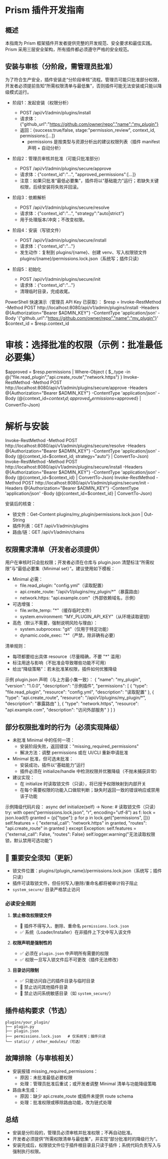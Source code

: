 # Prism 插件开发指南

## 概述

本指南为 Prism 框架插件开发者提供完整的开发规范、安全要求和最佳实践。Prism 采用三层安全架构，所有插件都必须遵守严格的安全规范。

## 安装与审核（分阶段，需管理员批准）

为了符合生产安全，插件安装走“分阶段审核”流程。管理员可能只批准部分权限，开发者必须提前告知“所需权限清单与最低集”，否则插件可能无法安装或只能以降级模式运行。

- 阶段1：发起安装（权限分析）
  - POST /api/v1/admin/plugins/install
  - 请求体：{"github_url":"https://github.com/owner/repo","name":"my_plugin"}
  - 返回：{success:true/false, stage:"permission_review", context_id, permissions:[...]}
    - permissions 是按类型与资源分析出的建议权限列表（插件 manifest 声明 + 自动分析）

- 阶段2：管理员审核并批准（可能只批准部分）
  - POST /api/v1/admin/plugins/secure/approve
  - 请求体：{"context_id":"...", "approved_permissions":[...]}
  - 注意：如果只批准“最低必要集”，插件将以“基础能力”运行；若缺失关键权限，后续安装将失败并回滚。

- 阶段3：依赖解析
  - POST /api/v1/admin/plugins/secure/resolve
  - 请求体：{"context_id":"...", "strategy":"auto|strict"}
  - 用于处理版本/冲突；不改变权限。

- 阶段4：安装（写锁文件）
  - POST /api/v1/admin/plugins/secure/install
  - 请求体：{"context_id":"..."}
  - 发生动作：复制到 plugins/{name}、创建 venv、写入权限锁文件 plugins/{name}/permissions.lock.json（系统写；插件只读）

- 阶段5：初始化
  - POST /api/v1/admin/plugins/secure/init
  - 请求体：{"context_id":"..."}
  - 清理临时目录，完成收尾。

PowerShell 快速演示（管理员 API Key 已获取）：
$resp = Invoke-RestMethod -Method POST http://localhost:8080/api/v1/admin/plugins/install -Headers @{Authorization="Bearer $ADMIN_KEY"} -ContentType 'application/json' -Body '{"github_url":"https://github.com/owner/repo","name":"my_plugin"}'
$context_id = $resp.context_id
# 审核：选择批准的权限（示例：批准最低必要集）
$approved = $resp.permissions | Where-Object { $_.type -in @("file.read_plugin","api.create_route","network.https") }
Invoke-RestMethod -Method POST http://localhost:8080/api/v1/admin/plugins/secure/approve -Headers @{Authorization="Bearer $ADMIN_KEY"} -ContentType 'application/json' -Body (@{context_id=$context_id; approved_permissions=$approved} | ConvertTo-Json)
# 解析与安装
Invoke-RestMethod -Method POST http://localhost:8080/api/v1/admin/plugins/secure/resolve -Headers @{Authorization="Bearer $ADMIN_KEY"} -ContentType 'application/json' -Body (@{context_id=$context_id; strategy="auto"} | ConvertTo-Json)
Invoke-RestMethod -Method POST http://localhost:8080/api/v1/admin/plugins/secure/install -Headers @{Authorization="Bearer $ADMIN_KEY"} -ContentType 'application/json' -Body (@{context_id=$context_id} | ConvertTo-Json)
Invoke-RestMethod -Method POST http://localhost:8080/api/v1/admin/plugins/secure/init -Headers @{Authorization="Bearer $ADMIN_KEY"} -ContentType 'application/json' -Body (@{context_id=$context_id} | ConvertTo-Json)

安装后的核查：
- 锁文件：Get-Content plugins/my_plugin/permissions.lock.json | Out-String
- 插件列表：GET /api/v1/admin/plugins
- 路由/链：GET /api/v1/admin/chains

## 权限需求清单（开发者必须提供）

用户在审核时只会批权限；开发者必须在仓库与 plugin.json 清楚标注“所需权限”与“最低必要集（Minimal set）”。建议使用如下模板：

- Minimal 必需：
  - file.read_plugin: "config.yml"（读取配置）
  - api.create_route: "/api/v1/plugins/my_plugin/*"（暴露路由）
  - network.https: "api.example.com"（外部依赖域名，示例）
- 可选增强：
  - file.write_temp: "*"（缓存临时文件）
  - system.environment: "MY_PLUGIN_API_KEY"（从环境读取密钥）
- 高危（默认不需要，强制说明风险与理由）：
  - system.subprocess: "git"（仅用于特定功能）
  - dynamic.code_exec: "*"（严禁，除非确有必要）

清单规则：
- 每项都要给出具体 resource（尽量精确，不要 "*" 滥用）
- 标注用途与影响（不批准会导致哪些功能不可用）
- 给出“降级策略”：若未批准某权限，插件如何优雅降级

示例 plugin.json 声明（与上方最小集一致）：
{
  "name": "my_plugin",
  "version": "1.0.0",
  "description": "示例插件",
  "permissions": [
    { "type": "file.read_plugin", "resource": "config.yml", "description": "读取配置" },
    { "type": "api.create_route", "resource": "/api/v1/plugins/my_plugin/*", "description": "暴露路由" },
    { "type": "network.https", "resource": "api.example.com", "description": "访问外部服务" }
  ]
}

## 部分权限批准时的行为（必须实现降级）

- 未批准 Minimal 中的任何一项：
  - 安装阶段失败，返回错误："missing_required_permissions"
  - 解决方法：调整 permissions 或在 UI/CLI 重新申请批准
- Minimal 批准，但可选未批准：
  - 安装成功，插件以“基础能力”运行
  - 插件必须在 initialize/handle 中检测权限并优雅降级（不抛未捕获异常）
- 建议实现：
  - 在 initialize 时读取锁文件（只读），将已授予权限映射到内部开关
  - 在每个需要权限的功能入口做软判断；缺失时返回一致的错误响应或禁用该子功能

示例降级代码片段：
async def initialize(self) -> None:
    # 读取锁文件（只读）
    try:
        with open("permissions.lock.json", "r", encoding="utf-8") as f:
            lock = json.load(f)
            granted = {p["type"]: p for p in lock.get("permissions", [])}
            self.features = {
                "external_call": "network.https" in granted,
                "routes": "api.create_route" in granted
            }
    except Exception:
        self.features = {"external_call": False, "routes": False}
        self.logger.warning("无法读取权限锁，默认禁用可选功能")

## 🚨 重要安全须知（更新）

- 锁文件位置：plugins/{plugin_name}/permissions.lock.json（系统写；插件只读）
- 插件可读取锁文件，但任何写入/删除/重命名都将被审计钩子阻止
- `system_secure/` 目录严格禁止访问

### 必读安全规则

1. **禁止修改权限锁文件**
   - 🚫 插件不得写入、删除、重命名 `permissions.lock.json`
   - ✅ 系统（Loader/Installer）在非插件上下文中写入该文件

2. **权限声明是强制性的**
   - ✅ 必须在 `plugin.json` 中声明所有需要的权限
   - ✅ 权限一旦写入锁文件后不可更改（插件无法修改）

3. **目录访问限制**
   - ✅ 只能访问自己的插件目录与临时目录
   - 🚫 禁止访问其他插件目录
   - 🚫 禁止访问系统敏感目录（如 `system_secure/`）

## 插件结构要求（节选）

```
plugins/your_plugin/
├── plugin.py
├── plugin.json
├── permissions.lock.json   # 仅系统写；插件只读
└── static/ / other_modules/（可选）
```

## 故障排除（与审核相关）

- 安装报错 missing_required_permissions：
  - 原因：未批准最低必要权限
  - 处理：管理员批准后重试；或开发者调整 Minimal 清单与功能降级策略
- 路由未生成：
  - 原因：缺少 api.create_route 或插件未提供 route schema
  - 处理：批准权限或移除路由功能，改为链式处理

## 总结

- 安装是分阶段的，管理员必须审核并批准权限；不再自动批准。
- 开发者必须提供“所需权限清单与最低集”，并实现“部分批准时的降级行为”。
- 安装完成后，权限锁文件位于插件根目录且只读于插件；系统代码负责写入与强制执行权限。